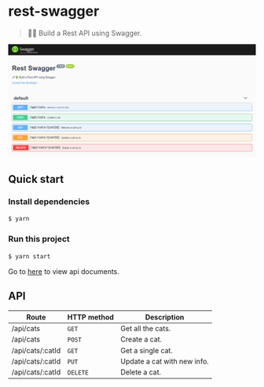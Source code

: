 # rest-swagger

> 🚀🌳 Build a Rest API using Swagger.

![screenshot](images/screenshot.png)

## Quick start

### Install dependencies

```sh
$ yarn
```

### Run this project

```sh
$ yarn start
```

Go to [here](http://127.0.0.1:9000/docs) to view api documents.

## API

| Route            | HTTP method | Description                 |
|------------------|-------------|-----------------------------|
| /api/cats        | `GET`       | Get all the cats.           |
| /api/cats        | `POST`      | Create a cat.               |
| /api/cats/:catId | `GET`       | Get a single cat.           |
| /api/cats/:catId | `PUT`       | Update a cat with new info. |
| /api/cats/:catId | `DELETE`    | Delete a cat.               |
